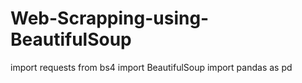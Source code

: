 # Web-Scrapping-using-BeautifulSoup


import requests
from bs4 import BeautifulSoup
import pandas as pd
